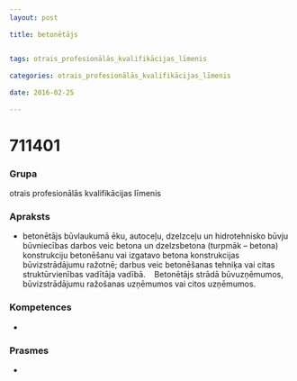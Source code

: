 ```yaml
---
layout: post
    
title: betonētājs

    
tags: otrais_profesionālās_kvalifikācijas_līmenis
    
categories: otrais_profesionālās_kvalifikācijas_līmenis
    
date: 2016-02-25
    
---
```

# 711401

### Grupa
otrais profesionālās kvalifikācijas līmenis


### Apraksts

*  betonētājs būvlaukumā ēku, autoceļu, dzelzceļu un hidrotehnisko būvju būvniecības darbos veic betona un dzelzsbetona (turpmāk – betona) konstrukciju betonēšanu vai izgatavo betona konstrukcijas būvizstrādājumu ražotnē; darbus veic betonēšanas tehniķa vai citas struktūrvienības vadītāja vadībā.     Betonētājs strādā būvuzņēmumos, būvizstrādājumu ražošanas uzņēmumos vai citos uzņēmumos.

### Kompetences

* 

### Prasmes 
* 